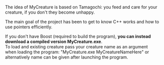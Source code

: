 The idea of MyCreature is based on Tamagochi: you feed and care for your creature, if you don't they become unhappy.

The main goal of the project has been to get to know C++ works and how to use pointers efficiently.

If you don't have Boost (required to build the program), <b>you can instead download a compiled version MyCreature.exe</b>.<br>
To load and existing creature pass your creature name as an argument when loading the program: "MyCreature.exe MyCreatureNameHere" or alternatively name can be given after launching the program. 
